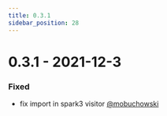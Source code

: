 ```yaml
---
title: 0.3.1
sidebar_position: 28
---
```


# 0.3.1 - 2021-12-3

### Fixed
* fix import in spark3 visitor [@mobuchowski](https://github.com/mobuchowski)
